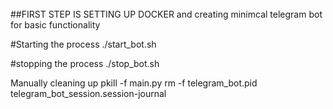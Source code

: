 ######
##FIRST STEP IS SETTING UP DOCKER and creating minimcal telegram bot for basic functionality

#Starting the process
./start_bot.sh

#stopping the process
./stop_bot.sh

Manually cleaning up
pkill -f main.py
rm -f telegram_bot.pid telegram_bot_session.session-journal
